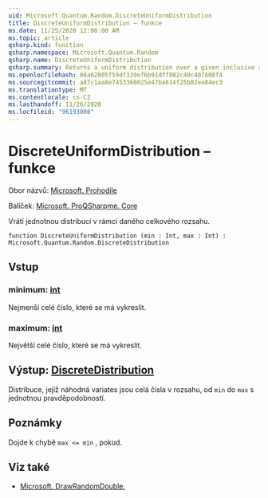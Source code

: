 ```yaml
---
uid: Microsoft.Quantum.Random.DiscreteUniformDistribution
title: DiscreteUniformDistribution – funkce
ms.date: 11/25/2020 12:00:00 AM
ms.topic: article
qsharp.kind: function
qsharp.namespace: Microsoft.Quantum.Random
qsharp.name: DiscreteUniformDistribution
qsharp.summary: Returns a uniform distribution over a given inclusive range.
ms.openlocfilehash: 08a62805f59df339ef6b91dff802c40c407808f4
ms.sourcegitcommit: a87c1aa8e7453360025e47ba614f25b02ea84ec3
ms.translationtype: MT
ms.contentlocale: cs-CZ
ms.lasthandoff: 11/26/2020
ms.locfileid: "96193008"
---
```

# <a name="discreteuniformdistribution-function"></a>DiscreteUniformDistribution – funkce

Obor názvů: [Microsoft. Prohodile](xref:Microsoft.Quantum.Random)

Balíček: [Microsoft. ProQSharpme. Core](https://nuget.org/packages/Microsoft.Quantum.QSharp.Core)


Vrátí jednotnou distribuci v rámci daného celkového rozsahu.

```qsharp
function DiscreteUniformDistribution (min : Int, max : Int) : Microsoft.Quantum.Random.DiscreteDistribution
```


## <a name="input"></a>Vstup

### <a name="min--int"></a>minimum: [int](xref:microsoft.quantum.lang-ref.int)

Nejmenší celé číslo, které se má vykreslit.


### <a name="max--int"></a>maximum: [int](xref:microsoft.quantum.lang-ref.int)

Největší celé číslo, které se má vykreslit.



## <a name="output--discretedistribution"></a>Výstup: [DiscreteDistribution](xref:Microsoft.Quantum.Random.DiscreteDistribution)

Distribuce, jejíž náhodná variates jsou celá čísla v rozsahu, od `min` do `max` s jednotnou pravděpodobností.

## <a name="remarks"></a>Poznámky

Dojde k chybě `max <= min` , pokud.

## <a name="see-also"></a>Viz také

- [Microsoft. DrawRandomDouble.](xref:Microsoft.Quantum.DrawRandomDouble)